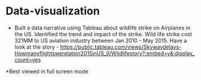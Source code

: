 # Data-visualization

- Built a data narrative using Tableau about wildlife strike on Airplanes in the US. Identified the trend and impact of the strike. Wild life strike cost 321MM to US aviation industry between Jan 2010 - May 2015. Have a look at the story - https://public.tableau.com/views/Skywaydelays-Howmanyflightswerelatein2015inUS_0/Wildlifestory?:embed=y&:display_count=yes


*Best viewed in full screen mode
